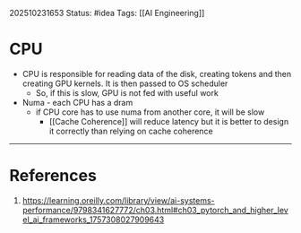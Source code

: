 202510231653
Status: #idea
Tags: [[AI Engineering]]

# CPU

- CPU is responsible for reading data of the disk, creating tokens and then creating GPU kernels. It is then passed to OS scheduler
	- So, if this is slow, GPU is not fed with useful work 
- Numa - each CPU has a dram
	- if CPU core has to use numa from another core, it will be  slow
		- [[Cache Coherence]] will reduce latency but it is better to design it correctly than relying on cache coherence
---
# References

1. https://learning.oreilly.com/library/view/ai-systems-performance/9798341627772/ch03.html#ch03_pytorch_and_higher_level_ai_frameworks_1757308027909643